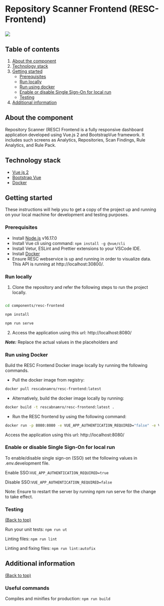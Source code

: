 # Repository Scanner Frontend (RESC-Frontend)
<h3>
         <a href="https://github.com/abnamro/repository-scanner/actions">
            <img src="https://img.shields.io/github/actions/workflow/status/abnamro/repository-scanner/frontend-ci.yaml?style=for-the-badge&logo=github">
        </a>
</h3>

<!-- TABLE OF CONTENTS -->
## Table of contents
1. [About the component](#about-the-component)
2. [Technology stack](#technology-stack)
3. [Getting started](#getting-started)
    - [Prerequisites](#prerequisites)
    - [Run locally](#run-locally)
    - [Run using docker](#run-using-docker)
    - [Enable or disable Single Sign-On for local run](#enable-or-disable-single-sign-on-for-local-run)
    - [Testing](#testing)
4. [Additional information](#additional-information)

<!-- ABOUT THE COMPONENT -->
## About the component
Repository Scanner (RESC) Frontend is a fully responsive dashboard application developed using Vue.js 2 and BootstrapVue framework. It includes such screens as Analytics, Repositories, Scan Findings, Rule Analytics, and Rule Pack.

<!-- TECHNOLOGY STACK -->
## Technology stack
- [Vue js 2](https://v2.vuejs.org/)
- [Bootstrap Vue](https://bootstrap-vue.org/)
- [Docker](https://www.docker.com/)

<!-- GETTING STARTED -->
## Getting started

These instructions will help you to get a copy of the project up and running on your local machine for development and testing purposes.

### Prerequisites
- Install [Node.js](https://nodejs.org/en/) v16.17.0
- Install Vue cli using command: `npm install -g @vue/cli`  
- Install Vetur, ESLint and Prettier extensions to your VSCode IDE. 
- Install [Docker](https://www.docker.com/)
- Ensure RESC webservice is up and running in order to visualize data. This API is running at http://localhost:30800/.  

### Run locally

1. Clone the repository and refer the following steps to run the project locally.
```bash

cd components/resc-frontend

npm install

npm run serve
```
2. Access the application using this url: http://localhost:8080/  

***Note:***  Replace the actual values in the placeholders <branch-name> and <repository-scanner repo url>

### Run using Docker

Build the RESC Frontend Docker image locally by running the following commands.

- Pull the docker image from registry: 
```bash
docker pull rescabnamro/resc-frontend:latest
```
- Alternatively, build the docker image locally by running:
```bash
docker build -t rescabnamro/resc-frontend:latest .
```
- Run the RESC frontend by using the following command: 

```bash
docker run -p 8080:8080 -e VUE_APP_AUTHENTICATION_REQUIRED="false" -e VUE_APP_RESC_WEB_SERVICE_URL="http://localhost:30800/resc"  --name resc-frontend rescabnamro/resc-frontend:latest
```

 Access the application using this url: http://localhost:8080/

### Enable or disable Single Sign-On for local run
To enable/disable single sign-on (SSO) set the following values in .env.development file.
    
Enable SSO:```VUE_APP_AUTHENTICATION_REQUIRED=true```
    
Disable SSO:```VUE_APP_AUTHENTICATION_REQUIRED=false```
    
Note: Ensure to restart the server by running npm run serve for the change to take effect.    
    
### Testing
[(Back to top)](#table-of-contents)

Run your unit tests: ```npm run ut```

Linting files: ```npm run lint```

Linting and fixing files: ```npm run lint:autofix```

## Additional information
[(Back to top)](#table-of-contents)  

### Useful commands
Compiles and minifies for production: ```npm run build```
